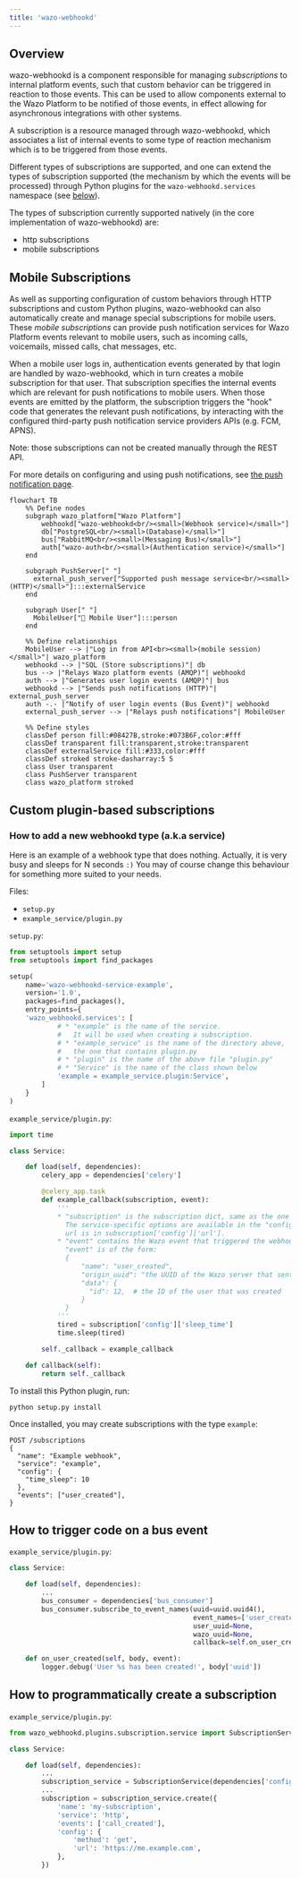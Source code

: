 ```yaml
---
title: 'wazo-webhookd'
---
```


## Overview

wazo-webhookd is a component responsible for managing _subscriptions_ to internal platform events,
such that custom behavior can be triggered in reaction to those events. This can be used to allow
components external to the Wazo Platform to be notified of those events, in effect allowing for
asynchronous integrations with other systems.

A subscription is a resource managed through wazo-webhookd, which associates a list of internal
events to some type of reaction mechanism which is to be triggered from those events.

Different types of subscriptions are supported, and one can extend the types of subscription
supported (the mechanism by which the events will be processed) through Python plugins for the
`wazo-webhookd.services` namespace (see [below](#how-to-add-a-new-webhookd-type-a.k.a-service)).

The types of subscription currently supported natively (in the core implementation of wazo-webhookd)
are:

- http subscriptions
- mobile subscriptions

## Mobile Subscriptions

As well as supporting configuration of custom behaviors through HTTP subscriptions and custom Python
plugins, wazo-webhookd can also automatically create and manage special subscriptions for mobile
users. These _mobile subscriptions_ can provide push notification services for Wazo Platform events
relevant to mobile users, such as incoming calls, voicemails, missed calls, chat messages, etc.

When a mobile user logs in, authentication events generated by that login are handled by
wazo-webhookd, which in turn creates a mobile subscription for that user. That subscription
specifies the internal events which are relevant for push notifications to mobile users. When those
events are emitted by the platform, the subscription triggers the "hook" code that generates the
relevant push notifications, by interacting with the configured third-party push notification
service providers APIs (e.g. FCM, APNS).

Note: those subscriptions can not be created manually through the REST API.

For more details on configuring and using push notifications, see
[the push notification page](/uc-doc/api_sdk/mobile/push_notification).

```mermaid
flowchart TB
    %% Define nodes
    subgraph wazo_platform["Wazo Platform"]
        webhookd["wazo-webhookd<br/><small>(Webhook service)</small>"]
        db["PostgreSQL<br/><small>(Database)</small>"]
        bus["RabbitMQ<br/><small>(Messaging Bus)</small>"]
        auth["wazo-auth<br/><small>(Authentication service)</small>"]
    end

    subgraph PushServer[" "]
      external_push_server["Supported push message service<br/><small>(HTTP)</small>"]:::externalService
    end

    subgraph User[" "]
      MobileUser["👤 Mobile User"]:::person
    end

    %% Define relationships
    MobileUser --> |"Log in from API<br><small>(mobile session)</small>"| wazo_platform
    webhookd --> |"SQL (Store subscriptions)"| db
    bus --> |"Relays Wazo platform events (AMQP)"| webhookd
    auth --> |"Generates user login events (AMQP)"| bus
    webhookd --> |"Sends push notifications (HTTP)"| external_push_server
    auth -.- |"Notify of user login events (Bus Event)"| webhookd
    external_push_server --> |"Relays push notifications"| MobileUser

    %% Define styles
    classDef person fill:#08427B,stroke:#073B6F,color:#fff
    classDef transparent fill:transparent,stroke:transparent
    classDef externalService fill:#333,color:#fff
    classDef stroked stroke-dasharray:5 5
    class User transparent
    class PushServer transparent
    class wazo_platform stroked
```

## Custom plugin-based subscriptions

### How to add a new webhookd type (a.k.a service)

Here is an example of a webhook type that does nothing. Actually, it is very busy and sleeps for N
seconds `:)` You may of course change this behaviour for something more suited to your needs.

Files:

- `setup.py`
- `example_service/plugin.py`

`setup.py`:

```python
from setuptools import setup
from setuptools import find_packages

setup(
    name='wazo-webhookd-service-example',
    version='1.0',
    packages=find_packages(),
    entry_points={
    'wazo_webhookd.services': [
            # * "example" is the name of the service.
            #   It will be used when creating a subscription.
            # * "example_service" is the name of the directory above,
            #   the one that contains plugin.py
            # * "plugin" is the name of the above file "plugin.py"
            # * "Service" is the name of the class shown below
            'example = example_service.plugin:Service',
        ]
    }
)
```

`example_service/plugin.py`:

```python
import time

class Service:

    def load(self, dependencies):
        celery_app = dependencies['celery']

        @celery_app.task
        def example_callback(subscription, event):
            '''
            * "subscription" is the subscription dict, same as the one returned by the REST API.
              The service-specific options are available in the "config" key, e.g. for http: the
              url is in subscription['config']['url'].
            * "event" contains the Wazo event that triggered the webhook.
              "event" is of the form:
              {
                  "name": "user_created",
                  "origin_uuid": "the UUID of the Wazo server that sent the event",
                  "data": {
                    "id": 12,  # the ID of the user that was created
                  }
              }
            '''
            tired = subscription['config']['sleep_time']
            time.sleep(tired)

        self._callback = example_callback

    def callback(self):
        return self._callback
```

To install this Python plugin, run:

    python setup.py install

Once installed, you may create subscriptions with the type `example`:

```ascii
POST /subscriptions
{
  "name": "Example webhook",
  "service": "example",
  "config": {
    "time_sleep": 10
  },
  "events": ["user_created"],
}
```

## How to trigger code on a bus event

`example_service/plugin.py`:

```python
class Service:

    def load(self, dependencies):
        ...
        bus_consumer = dependencies['bus_consumer']
        bus_consumer.subscribe_to_event_names(uuid=uuid.uuid4(),
                                              event_names=['user_created'],
                                              user_uuid=None,
                                              wazo_uuid=None,
                                              callback=self.on_user_created)

    def on_user_created(self, body, event):
        logger.debug('User %s has been created!', body['uuid'])
```

## How to programmatically create a subscription

`example_service/plugin.py`:

```python
from wazo_webhookd.plugins.subscription.service import SubscriptionService

class Service:

    def load(self, dependencies):
        ...
        subscription_service = SubscriptionService(dependencies['config'])
        ...
        subscription = subscription_service.create({
            'name': 'my-subscription',
            'service': 'http',
            'events': ['call_created'],
            'config': {
                'method': 'get',
                'url': 'https://me.example.com',
            },
        })
```
